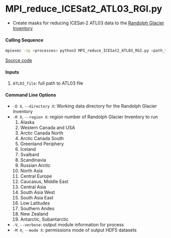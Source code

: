 MPI_reduce_ICESat2_ATL03_RGI.py
===============================

- Create masks for reducing ICESat-2 ATL03 data to the [Randolph Glacier Inventory](https://www.glims.org/RGI/rgi60_dl.html)

#### Calling Sequence
```bash
mpiexec -np <processes> python3 MPI_reduce_ICESat2_ATL03_RGI.py <path_to_ATL03_file>
```
[Source code](https://github.com/tsutterley/read-ICESat-2/blob/main/scripts/MPI_reduce_ICESat2_ATL03_RGI.py)

#### Inputs
1. `ATL03_file`: full path to ATL03 file

#### Command Line Options
- `-D X`, `--directory X`: Working data directory for the Randolph Glacier Inventory
- `-R X`, `--region X`: region number of Randolph Glacier Inventory to run
    1. Alaska
    2. Western Canada and USA
    3. Arctic Canada North
    4. Arctic Canada South
    5. Greenland Periphery
    6. Iceland
    7. Svalbard
    8. Scandinavia
    9. Russian Arctic
    10. North Asia
    11. Central Europe
    12. Caucasus, Middle East
    13. Central Asia
    14. South Asia West
    15. South Asia East
    16. Low Latitudes
    17. Southern Andes
    18. New Zealand
    19. Antarctic, Subantarctic
- `-V`, `--verbose`: output module information for process
- `-M X`, `--mode X`: permissions mode of output HDF5 datasets
